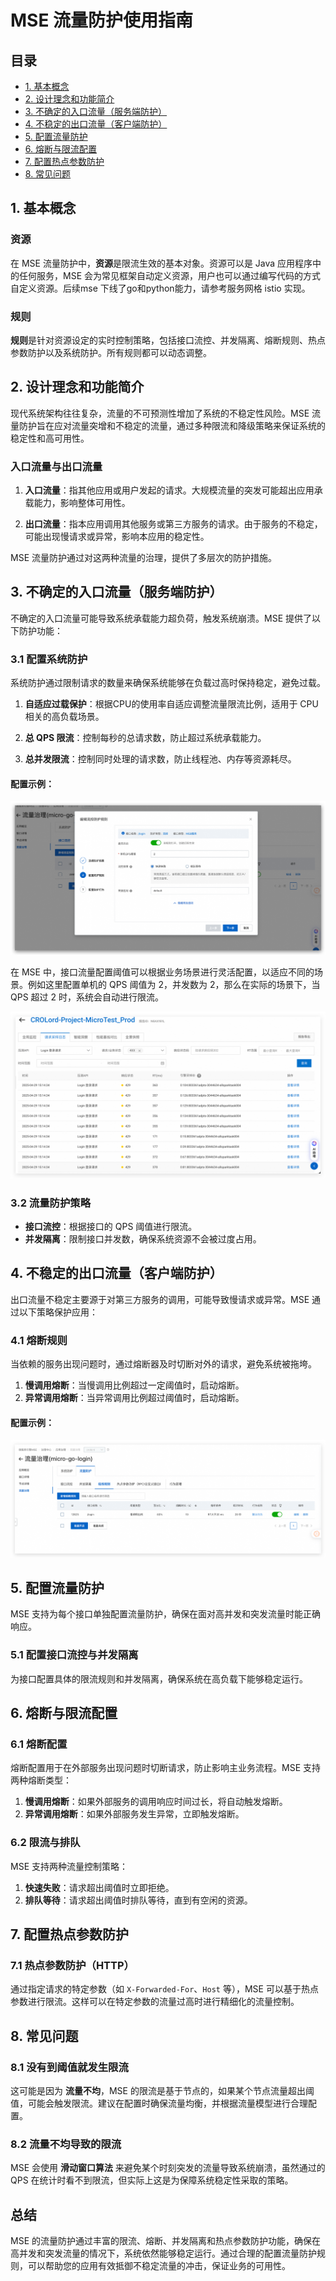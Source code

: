 # MSE 流量防护使用指南

## 目录
- [1. 基本概念](#1-基本概念)
- [2. 设计理念和功能简介](#2-设计理念和功能简介)
- [3. 不确定的入口流量（服务端防护）](#3-不确定的入口流量服务端防护)
- [4. 不稳定的出口流量（客户端防护）](#4-不稳定的出口流量客户端防护)
- [5. 配置流量防护](#5-配置流量防护)
- [6. 熔断与限流配置](#6-熔断与限流配置)
- [7. 配置热点参数防护](#7-配置热点参数防护)
- [8. 常见问题](#8-常见问题)

## 1. 基本概念

### 资源
在 MSE 流量防护中，**资源**是限流生效的基本对象。资源可以是 Java 应用程序中的任何服务，MSE 会为常见框架自动定义资源，用户也可以通过编写代码的方式自定义资源。后续mse 下线了go和python能力，请参考服务网格 istio 实现。

### 规则
**规则**是针对资源设定的实时控制策略，包括接口流控、并发隔离、熔断规则、热点参数防护以及系统防护。所有规则都可以动态调整。

## 2. 设计理念和功能简介

现代系统架构往往复杂，流量的不可预测性增加了系统的不稳定性风险。MSE 流量防护旨在应对流量突增和不稳定的流量，通过多种限流和降级策略来保证系统的稳定性和高可用性。

### 入口流量与出口流量

1. **入口流量**：指其他应用或用户发起的请求。大规模流量的突发可能超出应用承载能力，影响整体可用性。

2. **出口流量**：指本应用调用其他服务或第三方服务的请求。由于服务的不稳定，可能出现慢请求或异常，影响本应用的稳定性。

MSE 流量防护通过对这两种流量的治理，提供了多层次的防护措施。

## 3. 不确定的入口流量（服务端防护）

不确定的入口流量可能导致系统承载能力超负荷，触发系统崩溃。MSE 提供了以下防护功能：

### 3.1 配置系统防护

系统防护通过限制请求的数量来确保系统能够在负载过高时保持稳定，避免过载。

1. **自适应过载保护**：根据CPU的使用率自适应调整流量限流比例，适用于 CPU 相关的高负载场景。

2. **总 QPS 限流**：控制每秒的总请求数，防止超过系统承载能力。

3. **总并发限流**：控制同时处理的请求数，防止线程池、内存等资源耗尽。

#### 配置示例：

![img.png](../resource/images/portflowlimiting.png)

在 MSE 中，接口流量配置阈值可以根据业务场景进行灵活配置，以适应不同的场景。例如这里配置单机的 QPS 阈值为 2，并发数为 2，那么在实际的场景下，当 QPS 超过 2 时，系统会自动进行限流。

![img.png](../resource/images/flowdone.png)
### 3.2 流量防护策略

- **接口流控**：根据接口的 QPS 阈值进行限流。
- **并发隔离**：限制接口并发数，确保系统资源不会被过度占用。

## 4. 不稳定的出口流量（客户端防护）

出口流量不稳定主要源于对第三方服务的调用，可能导致慢请求或异常。MSE 通过以下策略保护应用：

### 4.1 熔断规则

当依赖的服务出现问题时，通过熔断器及时切断对外的请求，避免系统被拖垮。

1. **慢调用熔断**：当慢调用比例超过一定阈值时，启动熔断。
2. **异常调用熔断**：当异常调用比例超过阈值时，启动熔断。

#### 配置示例：

![img.png](../resource/images/fuse.png)

## 5. 配置流量防护

MSE 支持为每个接口单独配置流量防护，确保在面对高并发和突发流量时能正确响应。

### 5.1 配置接口流控与并发隔离

为接口配置具体的限流规则和并发隔离，确保系统在高负载下能够稳定运行。

## 6. 熔断与限流配置

### 6.1 熔断配置

熔断配置用于在外部服务出现问题时切断请求，防止影响主业务流程。MSE 支持两种熔断类型：

1. **慢调用熔断**：如果外部服务的调用响应时间过长，将自动触发熔断。
2. **异常调用熔断**：如果外部服务发生异常，立即触发熔断。

### 6.2 限流与排队

MSE 支持两种流量控制策略：

1. **快速失败**：请求超出阈值时立即拒绝。
2. **排队等待**：请求超出阈值时排队等待，直到有空闲的资源。

## 7. 配置热点参数防护

### 7.1 热点参数防护（HTTP）

通过指定请求的特定参数（如 `X-Forwarded-For`、`Host` 等），MSE 可以基于热点参数进行限流。这样可以在特定参数的流量过高时进行精细化的流量控制。

## 8. 常见问题

### 8.1 没有到阈值就发生限流

这可能是因为 **流量不均**，MSE 的限流是基于节点的，如果某个节点流量超出阈值，可能会触发限流。建议在配置时确保流量均衡，并根据流量模型进行合理配置。

### 8.2 流量不均导致的限流

MSE 会使用 **滑动窗口算法** 来避免某个时刻突发的流量导致系统崩溃，虽然通过的 QPS 在统计时看不到限流，但实际上这是为保障系统稳定性采取的策略。

## 总结

MSE 的流量防护通过丰富的限流、熔断、并发隔离和热点参数防护功能，确保在高并发和突发流量的情况下，系统依然能够稳定运行。通过合理的配置流量防护规则，可以帮助您的应用有效抵御不稳定流量的冲击，保证业务的可用性。

